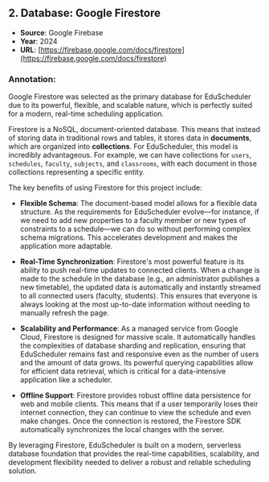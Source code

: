 ## 2. Database: Google Firestore

*   **Source**: Google Firebase
*   **Year**: 2024
*   **URL**: [https://firebase.google.com/docs/firestore](https://firebase.google.com/docs/firestore)

### Annotation:

Google Firestore was selected as the primary database for EduScheduler due to its powerful, flexible, and scalable nature, which is perfectly suited for a modern, real-time scheduling application.

Firestore is a NoSQL, document-oriented database. This means that instead of storing data in traditional rows and tables, it stores data in **documents**, which are organized into **collections**. For EduScheduler, this model is incredibly advantageous. For example, we can have collections for `users`, `schedules`, `faculty`, `subjects`, and `classrooms`, with each document in those collections representing a specific entity.

The key benefits of using Firestore for this project include:

*   **Flexible Schema**: The document-based model allows for a flexible data structure. As the requirements for EduScheduler evolve—for instance, if we need to add new properties to a faculty member or new types of constraints to a schedule—we can do so without performing complex schema migrations. This accelerates development and makes the application more adaptable.

*   **Real-Time Synchronization**: Firestore's most powerful feature is its ability to push real-time updates to connected clients. When a change is made to the schedule in the database (e.g., an administrator publishes a new timetable), the updated data is automatically and instantly streamed to all connected users (faculty, students). This ensures that everyone is always looking at the most up-to-date information without needing to manually refresh the page.

*   **Scalability and Performance**: As a managed service from Google Cloud, Firestore is designed for massive scale. It automatically handles the complexities of database sharding and replication, ensuring that EduScheduler remains fast and responsive even as the number of users and the amount of data grows. Its powerful querying capabilities allow for efficient data retrieval, which is critical for a data-intensive application like a scheduler.

*   **Offline Support**: Firestore provides robust offline data persistence for web and mobile clients. This means that if a user temporarily loses their internet connection, they can continue to view the schedule and even make changes. Once the connection is restored, the Firestore SDK automatically synchronizes the local changes with the server.

By leveraging Firestore, EduScheduler is built on a modern, serverless database foundation that provides the real-time capabilities, scalability, and development flexibility needed to deliver a robust and reliable scheduling solution.
